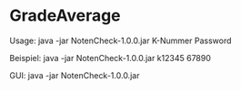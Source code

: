 GradeAverage
============
Usage:
java -jar NotenCheck-1.0.0.jar K-Nummer Password

Beispiel:
java -jar NotenCheck-1.0.0.jar k12345 67890

GUI:
java -jar NotenCheck-1.0.0.jar
